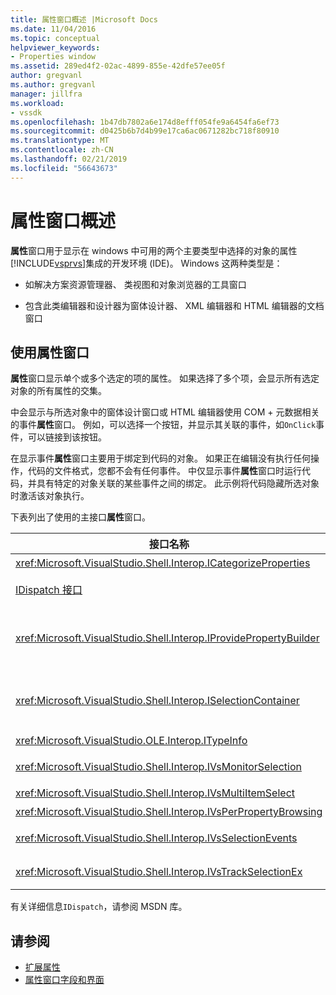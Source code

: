```yaml
---
title: 属性窗口概述 |Microsoft Docs
ms.date: 11/04/2016
ms.topic: conceptual
helpviewer_keywords:
- Properties window
ms.assetid: 289ed4f2-02ac-4899-855e-42dfe57ee05f
author: gregvanl
ms.author: gregvanl
manager: jillfra
ms.workload:
- vssdk
ms.openlocfilehash: 1b47db7802a6e174d8efff054fe9a6454fa6ef73
ms.sourcegitcommit: d0425b6b7d4b99e17ca6ac0671282bc718f80910
ms.translationtype: MT
ms.contentlocale: zh-CN
ms.lasthandoff: 02/21/2019
ms.locfileid: "56643673"
---
```

# <a name="properties-window-overview"></a>属性窗口概述
**属性**窗口用于显示在 windows 中可用的两个主要类型中选择的对象的属性[!INCLUDE[vsprvs](../../code-quality/includes/vsprvs_md.md)]集成的开发环境 (IDE)。 Windows 这两种类型是：

-   如解决方案资源管理器、 类视图和对象浏览器的工具窗口

-   包含此类编辑器和设计器为窗体设计器、 XML 编辑器和 HTML 编辑器的文档窗口

## <a name="using-the-properties-window"></a>使用属性窗口
 **属性**窗口显示单个或多个选定的项的属性。 如果选择了多个项，会显示所有选定对象的所有属性的交集。

 中会显示与所选对象中的窗体设计窗口或 HTML 编辑器使用 COM + 元数据相关的事件**属性**窗口。 例如，可以选择一个按钮，并显示其关联的事件，如`OnClick`事件，可以链接到该按钮。

 在显示事件**属性**窗口主要用于绑定到代码的对象。 如果正在编辑没有执行任何操作，代码的文件格式，您都不会有任何事件。 中仅显示事件**属性**窗口时运行代码，并具有特定的对象关联的某些事件之间的绑定。 此示例将代码隐藏所选对象时激活该对象执行。

 下表列出了使用的主接口**属性**窗口。

|接口名称|描述|
|--------------------|-----------------|
|<xref:Microsoft.VisualStudio.Shell.Interop.ICategorizeProperties>|提供了一系列为类别**属性**窗口，并将每个属性映射到某个类别。|
|[IDispatch 接口](/previous-versions/windows/desktop/api/oaidl/nn-oaidl-idispatch)|公开对象的方法和属性到编程的工具和其他应用程序支持自动化。|
|<xref:Microsoft.VisualStudio.Shell.Interop.IProvidePropertyBuilder>|提供了名为的省略号 （...） 按钮*生成器*的打开模式对话框窗口本身的对象实现。 在文本字段中用户无法轻松地键入一个值时使用。 例如，它可能会用于打开颜色选取器，用于确定为你的 RGB 值。|
|<xref:Microsoft.VisualStudio.Shell.Interop.ISelectionContainer>|提供对用于更新中显示信息的对象的访问**属性**窗口。 <xref:Microsoft.VisualStudio.Shell.Interop.ISelectionContainer> 是为每个窗口，其中包含要显示相关属性与可选择对象实现的 Vspackage。|
|<xref:Microsoft.VisualStudio.OLE.Interop.ITypeInfo>|提供有关如方法的对象类型的接口和结构的字段的信息。|
|<xref:Microsoft.VisualStudio.Shell.Interop.IVsMonitorSelection>|允许 Vspackage 接收通知的选中内容事件以及如何检索有关当前项目层次结构、 项、 元素值和命令 UI 上下文信息。|
|<xref:Microsoft.VisualStudio.Shell.Interop.IVsMultiItemSelect>|提供有权访问多个选择的环境。|
|<xref:Microsoft.VisualStudio.Shell.Interop.IVsPerPropertyBrowsing>|用于提供对某些属性中显示的本地化的名称**属性**窗口。|
|<xref:Microsoft.VisualStudio.Shell.Interop.IVsSelectionEvents>|通知对当前所选内容中，元素值或命令 UI 上下文的更改已注册的 Vspackage。|
|<xref:Microsoft.VisualStudio.Shell.Interop.IVsTrackSelectionEx>|发送通知的当前选定内容中更改环境，并提供对与新的所选内容相关的层次结构和项信息的访问。|

 有关详细信息`IDispatch`，请参阅 MSDN 库。

## <a name="see-also"></a>请参阅
- [扩展属性](../../extensibility/internals/extending-properties.md)
- [属性窗口字段和界面](../../extensibility/internals/properties-window-fields-and-interfaces.md)